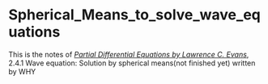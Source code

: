 # Spherical_Means_to_solve_wave_equations
This is the notes of [*Partial Differential Equations by Lawrence C. Evans*](https://math24.files.wordpress.com/2013/02/partial-differential-equations-by-evans.pdf), 2.4.1 Wave equation: Solution by spherical means(not finished yet) written by WHY
